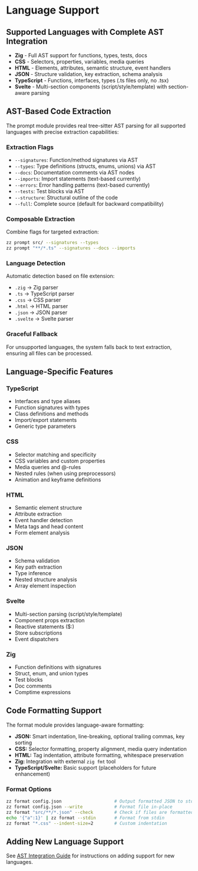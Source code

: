 # Language Support

## Supported Languages with Complete AST Integration

- **Zig** - Full AST support for functions, types, tests, docs
- **CSS** - Selectors, properties, variables, media queries  
- **HTML** - Elements, attributes, semantic structure, event handlers
- **JSON** - Structure validation, key extraction, schema analysis
- **TypeScript** - Functions, interfaces, types (.ts files only, no .tsx)
- **Svelte** - Multi-section components (script/style/template) with section-aware parsing

## AST-Based Code Extraction

The prompt module provides real tree-sitter AST parsing for all supported languages with precise extraction capabilities:

### Extraction Flags

- `--signatures`: Function/method signatures via AST
- `--types`: Type definitions (structs, enums, unions) via AST
- `--docs`: Documentation comments via AST nodes
- `--imports`: Import statements (text-based currently)
- `--errors`: Error handling patterns (text-based currently)
- `--tests`: Test blocks via AST
- `--structure`: Structural outline of the code
- `--full`: Complete source (default for backward compatibility)

### Composable Extraction

Combine flags for targeted extraction:
```bash
zz prompt src/ --signatures --types
zz prompt "**/*.ts" --signatures --docs --imports
```

### Language Detection

Automatic detection based on file extension:
- `.zig` → Zig parser
- `.ts` → TypeScript parser
- `.css` → CSS parser
- `.html` → HTML parser
- `.json` → JSON parser
- `.svelte` → Svelte parser

### Graceful Fallback

For unsupported languages, the system falls back to text extraction, ensuring all files can be processed.

## Language-Specific Features

### TypeScript
- Interfaces and type aliases
- Function signatures with types
- Class definitions and methods
- Import/export statements
- Generic type parameters

### CSS
- Selector matching and specificity
- CSS variables and custom properties
- Media queries and @-rules
- Nested rules (when using preprocessors)
- Animation and keyframe definitions

### HTML
- Semantic element structure
- Attribute extraction
- Event handler detection
- Meta tags and head content
- Form element analysis

### JSON
- Schema validation
- Key path extraction
- Type inference
- Nested structure analysis
- Array element inspection

### Svelte
- Multi-section parsing (script/style/template)
- Component props extraction
- Reactive statements ($:)
- Store subscriptions
- Event dispatchers

### Zig
- Function definitions with signatures
- Struct, enum, and union types
- Test blocks
- Doc comments
- Comptime expressions

## Code Formatting Support

The format module provides language-aware formatting:

- **JSON:** Smart indentation, line-breaking, optional trailing commas, key sorting
- **CSS:** Selector formatting, property alignment, media query indentation
- **HTML:** Tag indentation, attribute formatting, whitespace preservation
- **Zig:** Integration with external `zig fmt` tool
- **TypeScript/Svelte:** Basic support (placeholders for future enhancement)

### Format Options

```bash
zz format config.json                    # Output formatted JSON to stdout
zz format config.json --write            # Format file in-place
zz format "src/**/*.json" --check        # Check if files are formatted
echo '{"a":1}' | zz format --stdin       # Format from stdin
zz format "*.css" --indent-size=2        # Custom indentation
```

## Adding New Language Support

See [AST Integration Guide](./ast-integration.md#adding-new-language-support) for instructions on adding support for new languages.